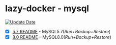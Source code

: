 # lazy-docker - mysql

[![Update Date](https://img.shields.io/badge/update-2017--06--27-brightgreen.svg?style=flat-square)](https://github.com/WindomZ/lazy-docker/tree/master/mysql#readme)

- [x] [5.7 README](https://github.com/WindomZ/lazy-docker/tree/master/mysql/5.7#readme) - MySQL5.7(_Run+Backup+Restore_)
- [x] [8.0 README](https://github.com/WindomZ/lazy-docker/tree/master/mysql/8.0#readme) - MySQL8.0(_Run+Backup+Restore_)
